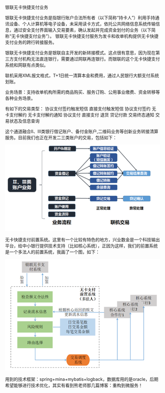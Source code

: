 银联无卡快捷支付业务

银联无卡快捷支付业务是指银行账户合法所有者（以下简称“持卡人”）利用手持通讯设备、个人计算机等电子设备，未采用读卡方式，依托公共网络信息系统传输信息，通过安全支付界面输入交易要素，确认发起并完成资金划付的业务（以下简称“无卡快捷支付业务”）。 银联无卡快捷支付服务为发卡和收单机构提供无卡快捷支付业务的跨行转接服务。



银联无卡快捷支付业务是银联自主开发的新转接模式。这点很有意思，因为现在第三方支付机构无法直连银行，需要通过网联再连银行。而银联的这个无卡快捷支付系统和网联有点类似。

联机采用XML报文格式，T+1日统一清算本金和费用，通过人民银行大额支付系统划账。

业务场景：支持收单机构所需的商品购买、服务订购、公用事业缴费、资金转移等各种业务场景。

有如下的交易类型：
协议支付签约触发短信 
直接支付触发短信 
协议支付签约 
无卡支付解约 
无卡支付解约通知 
协议支付 
直接支付 
退货 
贷记付款 
交易终态通知 
交易状态及信息查询

这个通道融合Ⅱ、Ⅲ类银行借记账户、备付金账户,二维码业务等创新业务转接清算服务。目前我们也正在开发二三类账户的交易，包括如下：

![二三类账户业务](二三类账户业务.png)



无卡快捷支付前置系统。这里有一个比较有特色的地方，兴业数金是一个科技输出平台，给中小银行提供技术支持（比如核心系统），正因为这样，我们的前置系统是一个多法人的前置系统，我画了一个图，如下：

![无卡快捷支付前置系统](无卡快捷支付前置系统.png)

用到的技术框架：spring+mina+mybatis+logback，数据库用的是oracle，后期希望能够进行技术优化，其实有看到熊老师那几篇博客：重构到微服务！



